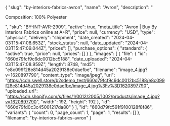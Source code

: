 {
  "slug": "by-interiors-fabrics-avron",
  "name": "Avron",
  "description": "<p>Composition: 100% Polyester</p>",
  "sku": "BY-INT-AVR-2909",
  "active": true,
  "meta_title": "Avron | Buy By Interiors Fabrics online at A+R",
  "price": null,
  "currency": "USD",
  "type": "physical",
  "delivery": "shipment",
  "date_created": "2024-04-03T15:47:08.653Z",
  "stock_status": null,
  "date_updated": "2024-04-03T15:47:09.044Z",
  "prices": [],
  "purchase_options": {
    "standard": {
      "active": true,
      "price": null,
      "prices": []
    }
  },
  "images": [
    {
      "file": {
        "id": "660d79fcf9c6dc0012bc5188",
        "date_uploaded": "2024-04-03T15:47:08.959Z",
        "length": 8748,
        "md5": "e8c099f28e814d45a2029138e0daefbe",
        "filename": "image_4.jpg?v=1620897790",
        "content_type": "image/jpeg",
        "url": "https://cdn.swell.store/b2sdemo_test/660d79fcf9c6dc0012bc5188/e8c099f28e814d45a2029138e0daefbe/image_4.jpg%3Fv%3D1620897790",
        "uploaded_url": "https://cdn.shopify.com/s/files/1/0012/2005/1002/products/image_4.jpg?v=1620897790",
        "width": 192,
        "height": 192
      },
      "id": "660d79fd0c3c45001217da80"
    }
  ],
  "id": "660d79fc591f9100128f8f86",
  "variants": {
    "count": 0,
    "page_count": 1,
    "page": 1,
    "results": []
  },
  "filename": "by-interiors-fabrics-avron"
}